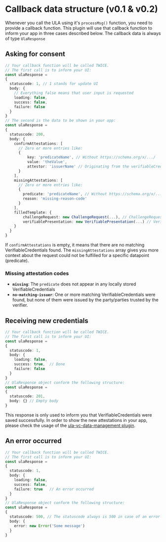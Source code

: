 # Callback data structure (v0.1 & v0.2)
Whenever you call the ULA using it's `processMsg()` function, you need to provide a callback function.
This plugin will use that callback function to inform your app in three cases described below.
The callback data is always of type `UlaResponse`

## Asking for consent
```typescript
// Your callback function will be called TWICE.
// The first call is to inform your UI:
const ulaResponse =
{
  statuscode: 1, // 1 stands for update UI
  body: {    
    // Everything false means that user input is requested
    loading: false,
    success: false,
    failure: false
  }
}
// The second is the data to be shown in your app:
const ulaResponse =
{
  statuscode: 200,
  body: {
    confirmAttestations: [
      // Zero or more entries like:
      {
          key: 'predicateName', // Without https://schema.org/x/.../
          value: 'theValue',
          attestor: 'issuerName' // Originating from the verifiableCredential.issuerName field, assuming it's always defined!
      }
    ],
    missingAttestations: [
      // Zero or more entries like:
      {
        predicate: 'predicateName', // Without https://schema.org/x/.../
        reason: 'missing-reason-code'
      }
    ],
    filledTemplate: {
        challengeRequest: new ChallengeRequest(...), // ChallengeRequest type, required in ULA message after consent
        verifiablePresentation: new VerifiablePresentation(...) // VerifiablePresentation type, required in ULA message after consent
    }
  }
}
```
If `confirmAttestations` is empty, it means that there are no matching VerifiableCredentials found.
The `missingAttestations` array gives you more context about the request could not be fulfilled for a specific datapoint (predicate).

### Missing attestation codes
- **`missing`**: The `predicate` does not appear in any locally stored VerifiableCredentials
- **`no-matching-issuer`**: One or more matching VerifiableCredentials were found, but none of them were issued by the party/parties trusted by the verifier.

## Receiving new credentials
```typescript
// Your callback function will be called TWICE.
// The first call is to inform your UI:
const ulaResponse =
{
  statuscode: 1,
  body: {
    loading: false,
    success: true,  // Done
    failure: false
  }
}
// UlaResponse object conform the following structure:
const ulaResponse =
{
  statuscode: 201,
  body: {} // Empty body
}
```

This response is only used to inform you that VerifiableCredentials were saved successfully.
In order to show the new attestations in your app, please check the usage of the [ula-vc-data-management plugin](https://github.com/rabobank-blockchain/ula-vc-data-management).

## An error occurred
```typescript
// Your callback function will be called TWICE.
// The first call is to inform your UI:
const ulaResponse =
{
  statuscode: 1,
  body: {
    loading: false,
    success: false,
    failure: true   // An error occurred
  }
}
// UlaResponse object conform the following structure:
const ulaResponse =
{
  statuscode: 500, // The statuscode always is 500 in case of an error
  body: {
    error: new Error('Some message')
  }
}
```
